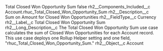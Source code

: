 <?xml version="1.0" encoding="UTF-8"?>
<CustomMetadata xmlns="http://soap.sforce.com/2006/04/metadata" xmlns:xsi="http://www.w3.org/2001/XMLSchema-instance" xmlns:xsd="http://www.w3.org/2001/XMLSchema">
    <label>Total Closed Won Opportunity Sum</label>
    <protected>false</protected>
    <values>
        <field>rh2__Components_Included__c</field>
        <value xsi:type="xsd:string">Account.rhuc_Total_Closed_Won_Opportunity_Sum</value>
    </values>
    <values>
        <field>rh2__Description__c</field>
        <value xsi:type="xsd:string">Sum on Amount for Closed Won Opportunities</value>
    </values>
    <values>
        <field>rh2__FieldType__c</field>
        <value xsi:type="xsd:string">Currency</value>
    </values>
    <values>
        <field>rh2__Label__c</field>
        <value xsi:type="xsd:string">Total Closed Won Opportunity Sum</value>
    </values>
    <values>
        <field>rh2__Long_Description__c</field>
        <value xsi:type="xsd:string">The Total Closed Won Opportunity Sum use case calculates the sum of Closed Won Opportunities for each Account record. This use case deploys one Rollup Helper setting and one field, &quot;rhuc_Total_Closed_Won_Opportunity_Sum.&quot;</value>
    </values>
    <values>
        <field>rh2__Object__c</field>
        <value xsi:type="xsd:string">Account</value>
    </values>
</CustomMetadata>
